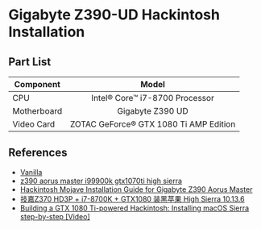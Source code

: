# Gigabyte Z390-UD Hackintosh Installation

## Part List
| Component     | Model         | 
| ------------- |:-------------:| 
| CPU           | Intel® Core™ i7-8700 Processor | 
| Motherboard      | Gigabyte Z390 UD      |   
| Video Card | ZOTAC GeForce® GTX 1080 Ti AMP Edition      | 

## References
- [Vanilla](https://hackintosh.gitbook.io/-r-hackintosh-vanilla-desktop-guide/)
- [z390 aorus master i99900k gtx1070ti high sierra](https://www.reddit.com/r/hackintosh/comments/a4obvs/z390_aorus_master_i99900k_gtx1070ti_high_sierra/)
- [Hackintosh Mojave Installation Guide for Gigabyte Z390 Aorus Master](https://github.com/cmer/gigabyte-z390-aorus-master-hackintosh)
- [技嘉Z370 HD3P + i7-8700K + GTX1080 装黑苹果 High Sierra 10.13.6](https://blog.huihut.com/2018/10/13/GIGABYTE_Z370_HD3P_i7-8700K_GTX1080_Install_Hackintosh_HighSierra10.13.6/)
- [Building a GTX 1080 Ti-powered Hackintosh: Installing macOS Sierra step-by-step [Video]](https://9to5mac.com/2017/04/28/building-a-gtx-1080-ti-powered-hackintosh-installing-macos-sierra-step-by-step-video/)
